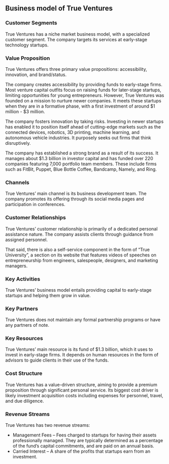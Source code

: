 Business model of True Ventures
-------------------------------

 ### Customer Segments

 True Ventures has a niche market business model, with a specialized customer segment. The company targets its services at early-stage technology startups.

 ### Value Proposition

 True Ventures offers three primary value propositions: accessibility, innovation, and brand/status.

 The company creates accessibility by providing funds to early-stage firms. Most venture capital outfits focus on raising funds for later-stage startups, limiting opportunities for young entrepreneurs. However, True Ventures was founded on a mission to nurture newer companies. It meets these startups when they are in a formative phase, with a first investment of around $1 million - $3 million.

 The company fosters innovation by taking risks. Investing in newer startups has enabled it to position itself ahead of cutting-edge markets such as the connected devices, robotics, 3D printing, machine learning, and autonomous vehicle industries. It purposely seeks out firms that think disruptively.

 The company has established a strong brand as a result of its success. It manages about $1.3 billion in investor capital and has funded over 220 companies featuring 7,000 portfolio team members. These include firms such as FitBit, Puppet, Blue Bottle Coffee, Bandcamp, Namely, and Ring.

 ### Channels

 True Ventures’ main channel is its business development team. The company promotes its offering through its social media pages and participation in conferences.

 ### Customer Relationships

 True Ventures’ customer relationship is primarily of a dedicated personal assistance nature. The company assists clients through guidance from assigned personnel.

 That said, there is also a self-service component in the form of “True University”, a section on its website that features videos of speeches on entrepreneurship from engineers, salespeople, designers, and marketing managers.

 ### Key Activities

 True Ventures’ business model entails providing capital to early-stage startups and helping them grow in value.

 ### Key Partners

 True Ventures does not maintain any formal partnership programs or have any partners of note.

 ### Key Resources

 True Ventures’ main resource is its fund of $1.3 billion, which it uses to invest in early-stage firms. It depends on human resources in the form of advisors to guide clients in their use of the funds.

 ### Cost Structure

 True Ventures has a value-driven structure, aiming to provide a premium proposition through significant personal service. Its biggest cost driver is likely investment acquisition costs including expenses for personnel, travel, and due diligence.

 ### Revenue Streams

 True Ventures has two revenue streams:

  * Management Fees – Fees charged to startups for having their assets professionally managed. They are typically determined as a percentage of the fund’s capital commitments, and are paid on an annual basis.
 * Carried Interest – A share of the profits that startups earn from an investment.